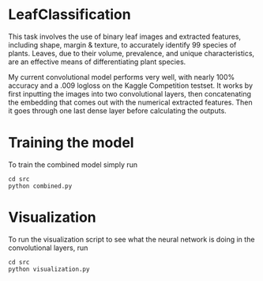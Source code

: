 # LeafClassification
This task involves the use of binary leaf images and extracted features, including shape, margin &amp; texture, to accurately identify 99 species of plants. Leaves, due to their volume, prevalence, and unique characteristics, are an effective means of differentiating plant species.

My current convolutional model performs very well, with nearly 100% accuracy and a .009 logloss on the Kaggle Competition testset. It works by first inputting the images into two convolutional layers, then concatenating the embedding that comes out with the numerical extracted features. Then it goes through one last dense layer before calculating the outputs.

# Training the model

To train the combined model simply run

```
cd src
python combined.py
```

# Visualization

To run the visualization script to see what the neural network is doing in the convolutional layers, run

```
cd src
python visualization.py
```
